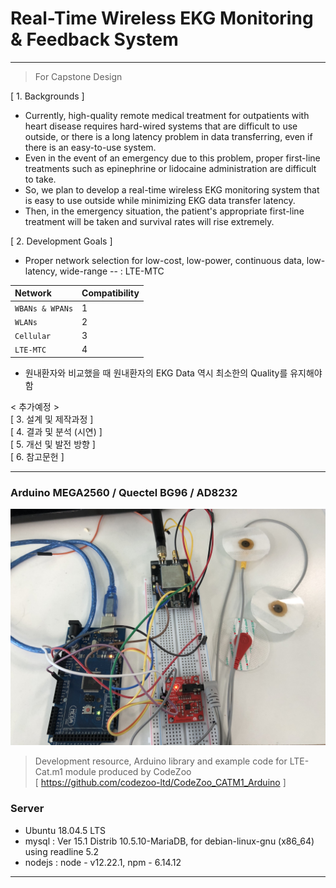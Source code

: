 # Real-Time Wireless EKG Monitoring & Feedback System
-------------
> For Capstone Design


[ 1. Backgrounds ]
- Currently, high-quality remote medical treatment for outpatients with heart disease requires hard-wired systems that are difficult to use outside, or there is a long latency problem in data transferring, even if there is an easy-to-use system.   
- Even in the event of an emergency due to this problem, proper first-line treatments such as epinephrine or lidocaine administration are difficult to take.   
- So, we plan to develop a real-time wireless EKG monitoring system that is easy to use outside while minimizing EKG data transfer latency.   
- Then, in the emergency situation, the patient's appropriate first-line treatment will be taken and survival rates will rise extremely.

[ 2. Development Goals ]
- Proper network selection for low-cost, low-power, continuous data, low-latency, wide-range
-- : LTE-MTC

|Network|Compatibility|
|:---|:---|
|`WBANs & WPANs`|1|
|`WLANs`|2|
|`Cellular`|3|
|`LTE-MTC`|4|

- 원내환자와 비교했을 때 원내환자의 EKG Data 역시 최소한의 Quality를 유지해야함

< 추가예정 >   
[ 3. 설계 및 제작과정 ]   
[ 4. 결과 및 분석 (시연) ]   
[ 5. 개선 및 발전 방향 ]   
[ 6. 참고문헌 ]   

-------------
### Arduino MEGA2560 / Quectel BG96 / AD8232
<img src="/Img/product.jpg">

> Development resource, Arduino library and example code for LTE-Cat.m1 module produced by CodeZoo   
> [ https://github.com/codezoo-ltd/CodeZoo_CATM1_Arduino ]

### Server
- Ubuntu 18.04.5 LTS   
- mysql : Ver 15.1 Distrib 10.5.10-MariaDB, for debian-linux-gnu (x86_64) using readline 5.2   
- nodejs : node - v12.22.1, npm - 6.14.12   
-------------
